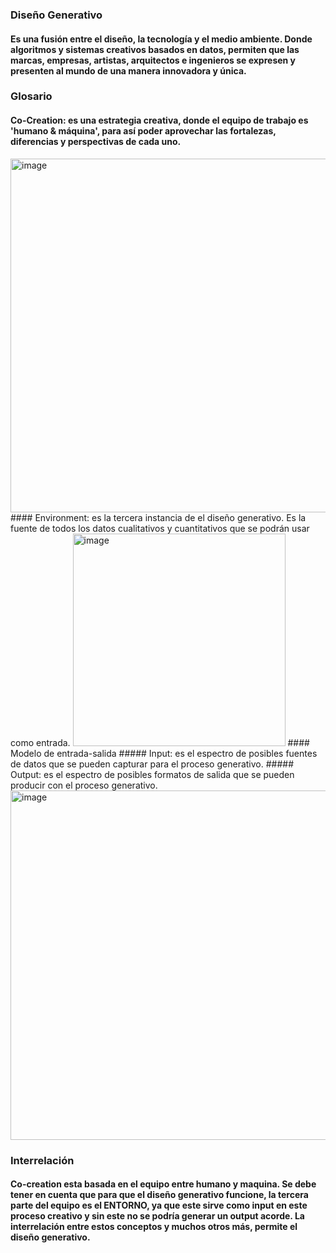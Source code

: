 ### Diseño Generativo
#### Es una fusión entre el diseño, la tecnología y el medio ambiente. Donde algoritmos y sistemas creativos basados en datos, permiten que las marcas, empresas, artistas, arquitectos e ingenieros se expresen y presenten al mundo de una manera innovadora y única.

### Glosario
#### Co-Creation: es una estrategia creativa, donde el equipo de trabajo es 'humano & máquina', para así poder aprovechar las fortalezas, diferencias y perspectivas de cada uno.
<img width="566" alt="image" src="https://github.com/user-attachments/assets/5b982ea2-298b-42dc-bb9b-a09e9e2de25a" />
#### Environment: es la tercera instancia de el diseño generativo. Es la fuente de todos los datos cualitativos y cuantitativos que se podrán usar como entrada.
<img width="340" alt="image" src="https://github.com/user-attachments/assets/d3d3a362-55af-47b0-825c-5eae4e733b96" />
#### Modelo de entrada-salida
##### Input: es el espectro de posibles fuentes de datos que se pueden capturar para el proceso generativo.
##### Output: es el espectro de posibles formatos de salida que se pueden producir con el proceso generativo.
<img width="559" alt="image" src="https://github.com/user-attachments/assets/e615c45f-5142-485d-be62-bbb7273a9fc9" />

### Interrelación
#### Co-creation esta basada en el equipo entre humano y maquina. Se debe tener en cuenta que para que el diseño generativo funcione, la tercera parte del equipo es el ENTORNO, ya que este sirve como input en este proceso creativo y sin este no se podría generar un output acorde. La interrelación entre estos conceptos y muchos otros más, permite el diseño generativo.
